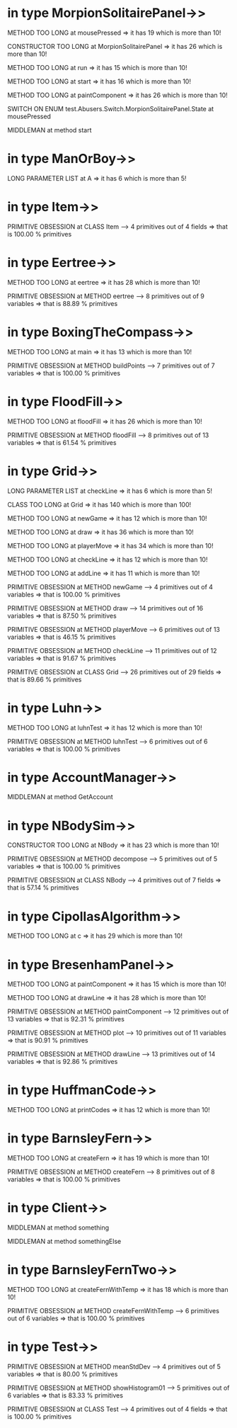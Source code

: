 
in type MorpionSolitairePanel->>
=================================
METHOD TOO LONG at mousePressed => it has 19 which is more than 10!

CONSTRUCTOR TOO LONG at MorpionSolitairePanel => it has 26 which is more than 10!

METHOD TOO LONG at run => it has 15 which is more than 10!

METHOD TOO LONG at start => it has 16 which is more than 10!

METHOD TOO LONG at paintComponent => it has 26 which is more than 10!

SWITCH ON ENUM test.Abusers.Switch.MorpionSolitairePanel.State at mousePressed

MIDDLEMAN at method start

in type ManOrBoy->>
====================
LONG PARAMETER LIST at A => it has 6 which is more than 5!

in type Item->>
================
PRIMITIVE OBSESSION at CLASS Item --> 4 primitives out of 4 fields => that is 100.00 % primitives



in type Eertree->>
===================
METHOD TOO LONG at eertree => it has 28 which is more than 10!

PRIMITIVE OBSESSION at METHOD eertree --> 8 primitives out of 9 variables => that is 88.89 % primitives

in type BoxingTheCompass->>
============================
METHOD TOO LONG at main => it has 13 which is more than 10!

PRIMITIVE OBSESSION at METHOD buildPoints --> 7 primitives out of 7 variables => that is 100.00 % primitives

in type FloodFill->>
=====================
METHOD TOO LONG at floodFill => it has 26 which is more than 10!

PRIMITIVE OBSESSION at METHOD floodFill --> 8 primitives out of 13 variables => that is 61.54 % primitives


in type Grid->>
================
LONG PARAMETER LIST at checkLine => it has 6 which is more than 5!

CLASS TOO LONG at Grid => it has 140 which is more than 100!

METHOD TOO LONG at newGame => it has 12 which is more than 10!

METHOD TOO LONG at draw => it has 36 which is more than 10!

METHOD TOO LONG at playerMove => it has 34 which is more than 10!

METHOD TOO LONG at checkLine => it has 12 which is more than 10!

METHOD TOO LONG at addLine => it has 11 which is more than 10!

PRIMITIVE OBSESSION at METHOD newGame --> 4 primitives out of 4 variables => that is 100.00 % primitives

PRIMITIVE OBSESSION at METHOD draw --> 14 primitives out of 16 variables => that is 87.50 % primitives

PRIMITIVE OBSESSION at METHOD playerMove --> 6 primitives out of 13 variables => that is 46.15 % primitives

PRIMITIVE OBSESSION at METHOD checkLine --> 11 primitives out of 12 variables => that is 91.67 % primitives

PRIMITIVE OBSESSION at CLASS Grid --> 26 primitives out of 29 fields => that is 89.66 % primitives

in type Luhn->>
================
METHOD TOO LONG at luhnTest => it has 12 which is more than 10!

PRIMITIVE OBSESSION at METHOD luhnTest --> 6 primitives out of 6 variables => that is 100.00 % primitives

in type AccountManager->>
==========================
MIDDLEMAN at method GetAccount


in type NBodySim->>
====================
CONSTRUCTOR TOO LONG at NBody => it has 23 which is more than 10!

PRIMITIVE OBSESSION at METHOD decompose --> 5 primitives out of 5 variables => that is 100.00 % primitives

PRIMITIVE OBSESSION at CLASS NBody --> 4 primitives out of 7 fields => that is 57.14 % primitives

in type CipollasAlgorithm->>
=============================
METHOD TOO LONG at c => it has 29 which is more than 10!




in type BresenhamPanel->>
==========================
METHOD TOO LONG at paintComponent => it has 15 which is more than 10!

METHOD TOO LONG at drawLine => it has 28 which is more than 10!

PRIMITIVE OBSESSION at METHOD paintComponent --> 12 primitives out of 13 variables => that is 92.31 % primitives

PRIMITIVE OBSESSION at METHOD plot --> 10 primitives out of 11 variables => that is 90.91 % primitives

PRIMITIVE OBSESSION at METHOD drawLine --> 13 primitives out of 14 variables => that is 92.86 % primitives

in type HuffmanCode->>
=======================
METHOD TOO LONG at printCodes => it has 12 which is more than 10!

in type BarnsleyFern->>
========================
METHOD TOO LONG at createFern => it has 19 which is more than 10!

PRIMITIVE OBSESSION at METHOD createFern --> 8 primitives out of 8 variables => that is 100.00 % primitives

in type Client->>
==================
MIDDLEMAN at method something

MIDDLEMAN at method somethingElse

in type BarnsleyFernTwo->>
===========================
METHOD TOO LONG at createFernWithTemp => it has 18 which is more than 10!

PRIMITIVE OBSESSION at METHOD createFernWithTemp --> 6 primitives out of 6 variables => that is 100.00 % primitives

in type Test->>
================
PRIMITIVE OBSESSION at METHOD meanStdDev --> 4 primitives out of 5 variables => that is 80.00 % primitives

PRIMITIVE OBSESSION at METHOD showHistogram01 --> 5 primitives out of 6 variables => that is 83.33 % primitives

PRIMITIVE OBSESSION at CLASS Test --> 4 primitives out of 4 fields => that is 100.00 % primitives